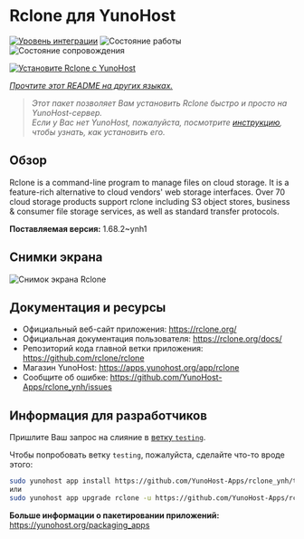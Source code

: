 <!--
Важно: этот README был автоматически сгенерирован <https://github.com/YunoHost/apps/tree/master/tools/readme_generator>
Он НЕ ДОЛЖЕН редактироваться вручную.
-->

# Rclone для YunoHost

[![Уровень интеграции](https://apps.yunohost.org/badge/integration/rclone)](https://ci-apps.yunohost.org/ci/apps/rclone/)
![Состояние работы](https://apps.yunohost.org/badge/state/rclone)
![Состояние сопровождения](https://apps.yunohost.org/badge/maintained/rclone)

[![Установите Rclone с YunoHost](https://install-app.yunohost.org/install-with-yunohost.svg)](https://install-app.yunohost.org/?app=rclone)

*[Прочтите этот README на других языках.](./ALL_README.md)*

> *Этот пакет позволяет Вам установить Rclone быстро и просто на YunoHost-сервер.*  
> *Если у Вас нет YunoHost, пожалуйста, посмотрите [инструкцию](https://yunohost.org/install), чтобы узнать, как установить его.*

## Обзор

Rclone is a command-line program to manage files on cloud storage. It is a feature-rich alternative to cloud vendors' web storage interfaces. Over 70 cloud storage products support rclone including S3 object stores, business & consumer file storage services, as well as standard transfer protocols.

**Поставляемая версия:** 1.68.2~ynh1

## Снимки экрана

![Снимок экрана Rclone](./doc/screenshots/screenshot.png)

## Документация и ресурсы

- Официальный веб-сайт приложения: <https://rclone.org/>
- Официальная документация пользователя: <https://rclone.org/docs/>
- Репозиторий кода главной ветки приложения: <https://github.com/rclone/rclone>
- Магазин YunoHost: <https://apps.yunohost.org/app/rclone>
- Сообщите об ошибке: <https://github.com/YunoHost-Apps/rclone_ynh/issues>

## Информация для разработчиков

Пришлите Ваш запрос на слияние в [ветку `testing`](https://github.com/YunoHost-Apps/rclone_ynh/tree/testing).

Чтобы попробовать ветку `testing`, пожалуйста, сделайте что-то вроде этого:

```bash
sudo yunohost app install https://github.com/YunoHost-Apps/rclone_ynh/tree/testing --debug
или
sudo yunohost app upgrade rclone -u https://github.com/YunoHost-Apps/rclone_ynh/tree/testing --debug
```

**Больше информации о пакетировании приложений:** <https://yunohost.org/packaging_apps>
